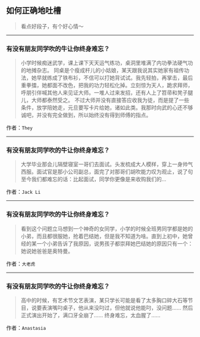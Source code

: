 ## 如何正确地吐槽

> 看点好段子，有个好心情～


 
---

### 有没有朋友同学吹的牛让你终身难忘？

> 小学时候痴迷武学，课上课下天天运气练功，桌洞里堆满了内功拳法硬气功的地摊杂志。
> 同桌是个瘦成杆儿的小姑娘，某天跟我说其实她家有祖传功法，她早就练成了铁布衫，不信可以打她背试试。我先轻拍，再掌击，最后重拳擂，她都面不改色，把我的功力轻松化掉。立刻惊为天人，跪求拜师，呼朋引伴喊其他人来见证大师。一堆人过来发招，还有人上了笤帚和凳子腿儿，大师都泰然受之。
> 不过大师并没有直接答应收我为徒，而是提了一些条件，放学陪她走，元旦要写卡片给她，诸如此类。我那时向武的心还不够诚吧，并没有完全做到，所以始终没有得到师傅的指点。


作者：`They`

---

### 有没有朋友同学吹的牛让你终身难忘？

> 大学毕业那会儿隔壁寝室一哥们去面试。头发梳成大人模样，穿上一身帅气西服。面试官是那小公司副总，面完了对那哥们胡吹能力叹为观止，说了句至今我们都难忘的话：比起面试，同学你更像是来收购我们的...


作者：`Jack Li`

---

### 有没有朋友同学吹的牛让你终身难忘？

> 看到这个问题立马想到一个神奇的女同学，小学的时候全班男同学都是她的小弟，而且都很服她，抢着巴结她，但是我不知道为啥。直到上初中，她曾经的某一个小弟告诉了我原因，说男孩子都崇拜她巴结她的原因只有一个：她说她爸爸是奥特曼。


作者：`大老虎`

---

### 有没有朋友同学吹的牛让你终身难忘？

> 高中的时候，有艺术节文艺表演，某只学长可能是看了太多胸口碎大石等节目，说要表演嘴叼桌子，他从来没叼过，但他就说他能叼，没问题……
> 然后正式演出开始了，满口牙全崩了……
> 终身难忘，太血腥了……


作者：`Anastasia`